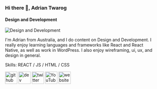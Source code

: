 ### Hi there 👋, Adrian Twarog
#### Design and Development
![Design and Development](https://pbs.twimg.com/profile_banners/945877361844568064/1583889522/1500x500)

I'm Adrian from Australia, and I do content on Design and Development. I really enjoy learning languages and frameworks like React and React Native, as well as work in WordPress. I also enjoy wireframing, ui, ux, and design in general. 

Skills: REACT / JS / HTML / CSS

[<img src='https://cdn.jsdelivr.net/npm/simple-icons@3.0.1/icons/github.svg' alt='github' height='40'>](https://github.com/adriantwarog)  [<img src='https://cdn.jsdelivr.net/npm/simple-icons@3.0.1/icons/dev-dot-to.svg' alt='dev' height='40'>](https://dev.to/adriantwarog)  [<img src='https://cdn.jsdelivr.net/npm/simple-icons@3.0.1/icons/twitter.svg' alt='twitter' height='40'>](https://twitter.com/adrian_twarog)  [<img src='https://cdn.jsdelivr.net/npm/simple-icons@3.0.1/icons/youtube.svg' alt='YouTube' height='40'>](https://www.youtube.com/channel/adriantwarog)  [<img src='https://cdn.jsdelivr.net/npm/simple-icons@3.0.1/icons/icloud.svg' alt='website' height='40'>](https://adriantwarog.github.io/)  

